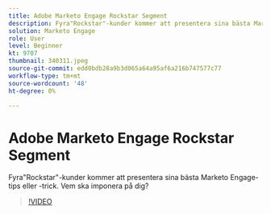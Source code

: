```yaml
---
title: Adobe Marketo Engage Rockstar Segment
description: Fyra"Rockstar"-kunder kommer att presentera sina bästa Marketo Engage-tips eller -trick. Vem ska imponera på dig?
solution: Marketo Engage
role: User
level: Beginner
kt: 9707
thumbnail: 340311.jpeg
source-git-commit: edd0bdb28a9b3d065a64a95af6a216b747577c77
workflow-type: tm+mt
source-wordcount: '48'
ht-degree: 0%

---
```


# Adobe Marketo Engage Rockstar Segment

Fyra&quot;Rockstar&quot;-kunder kommer att presentera sina bästa Marketo Engage-tips eller -trick. Vem ska imponera på dig?

>[!VIDEO](https://video.tv.adobe.com/v/340311/?quality=12&learn=on)
